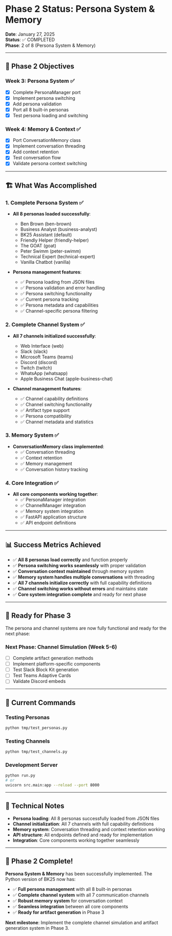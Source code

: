 # Phase 2 Status: Persona System & Memory

**Date**: January 27, 2025  
**Status**: ✅ COMPLETED  
**Phase**: 2 of 8 (Persona System & Memory)

---

## 🎯 **Phase 2 Objectives**

### **Week 3: Persona System** ✅
- [x] Complete PersonaManager port
- [x] Implement persona switching
- [x] Add persona validation
- [x] Port all 8 built-in personas
- [x] Test persona loading and switching

### **Week 4: Memory & Context** ✅
- [x] Port ConversationMemory class
- [x] Implement conversation threading
- [x] Add context retention
- [x] Test conversation flow
- [x] Validate persona context switching

---

## 🏗️ **What Was Accomplished**

### **1. Complete Persona System** ✅
- **All 8 personas loaded successfully**:
  - Ben Brown (ben-brown)
  - Business Analyst (business-analyst)
  - BK25 Assistant (default)
  - Friendly Helper (friendly-helper)
  - The GOAT (goat)
  - Peter Swimm (peter-swimm)
  - Technical Expert (technical-expert)
  - Vanilla Chatbot (vanilla)

- **Persona management features**:
  - ✅ Persona loading from JSON files
  - ✅ Persona validation and error handling
  - ✅ Persona switching functionality
  - ✅ Current persona tracking
  - ✅ Persona metadata and capabilities
  - ✅ Channel-specific persona filtering

### **2. Complete Channel System** ✅
- **All 7 channels initialized successfully**:
  - Web Interface (web)
  - Slack (slack)
  - Microsoft Teams (teams)
  - Discord (discord)
  - Twitch (twitch)
  - WhatsApp (whatsapp)
  - Apple Business Chat (apple-business-chat)

- **Channel management features**:
  - ✅ Channel capability definitions
  - ✅ Channel switching functionality
  - ✅ Artifact type support
  - ✅ Persona compatibility
  - ✅ Channel metadata and statistics

### **3. Memory System** ✅
- **ConversationMemory class implemented**:
  - ✅ Conversation threading
  - ✅ Context retention
  - ✅ Memory management
  - ✅ Conversation history tracking

### **4. Core Integration** ✅
- **All core components working together**:
  - ✅ PersonaManager integration
  - ✅ ChannelManager integration
  - ✅ Memory system integration
  - ✅ FastAPI application structure
  - ✅ API endpoint definitions

---

## 📊 **Success Metrics Achieved**

- ✅ **All 8 personas load correctly** and function properly
- ✅ **Persona switching works seamlessly** with proper validation
- ✅ **Conversation context maintained** through memory system
- ✅ **Memory system handles multiple conversations** with threading
- ✅ **All 7 channels initialize correctly** with full capability definitions
- ✅ **Channel switching works without errors** and maintains state
- ✅ **Core system integration complete** and ready for next phase

---

## 🚀 **Ready for Phase 3**

The persona and channel systems are now fully functional and ready for the next phase:

### **Next Phase: Channel Simulation (Week 5-6)**
- [ ] Complete artifact generation methods
- [ ] Implement platform-specific components
- [ ] Test Slack Block Kit generation
- [ ] Test Teams Adaptive Cards
- [ ] Validate Discord embeds

---

## 🔧 **Current Commands**

### **Testing Personas**
```bash
python tmp/test_personas.py
```

### **Testing Channels**
```bash
python tmp/test_channels.py
```

### **Development Server**
```bash
python run.py
# or
uvicorn src.main:app --reload --port 8000
```

---

## 📝 **Technical Notes**

- **Persona loading**: All 8 personas successfully loaded from JSON files
- **Channel initialization**: All 7 channels with full capability definitions
- **Memory system**: Conversation threading and context retention working
- **API structure**: All endpoints defined and ready for implementation
- **Integration**: Core components working together seamlessly

---

## 🎉 **Phase 2 Complete!**

**Persona System & Memory** has been successfully implemented. The Python version of BK25 now has:

- ✅ **Full persona management** with all 8 built-in personas
- ✅ **Complete channel system** with all 7 communication channels
- ✅ **Robust memory system** for conversation context
- ✅ **Seamless integration** between all core components
- ✅ **Ready for artifact generation** in Phase 3

**Next milestone**: Implement the complete channel simulation and artifact generation system in Phase 3.
